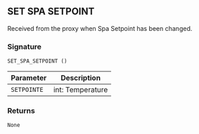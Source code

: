 ## SET SPA SETPOINT

Received from the proxy when Spa Setpoint has been changed.


### Signature

`SET_SPA_SETPOINT ()`


| Parameter | Description |
| --- | --- |
| `SETPOINTE` | int: Temperature |


### Returns

`None`
